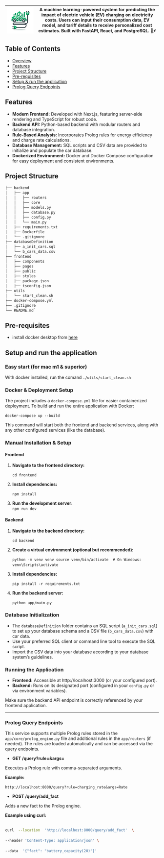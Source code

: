 
| ![WattsUp Logo](./assets/logo-nobg.png) | A machine learning-powered system for predicting the impact of electric vehicle (EV) charging on electricity costs. Users can input their consumption data, EV model, and tariff details to receive personalized cost estimates. Built with FastAPI, React, and PostgreSQL. 🚗⚡|
|--|--|

## Table of Contents

-   [Overview](#overview)
-   [Features](#features)
-   [Project Structure](#pre-requisites)
-   [Pre-requisites](#docker--deployment)
- [Setup & run the application](#setup-and-run-the-application)
-   [Prolog Query Endpoints](#prolog-query-endpoints)

## Features

-   **Modern Frontend:** Developed with Next.js, featuring server-side rendering and TypeScript for robust code.
-   **Backend API:** Python-based backend with modular routers and database integration.
-   **Rule-Based Analysis:** Incorporates Prolog rules for energy efficiency and charge rate calculations.
-   **Database Management:** SQL scripts and CSV data are provided to initialize and populate the car database.
-   **Dockerized Environment:** Docker and Docker Compose configuration for easy deployment and consistent environments.

## Project Structure

```
├── backend
│   ├── app
│   │   ├── routers
│   │   ├── core
│   │   ├── models.py
│   │   ├── database.py
│   │   ├── config.py
│   │   └── main.py
│   ├── requirements.txt
│   ├── Dockerfile
│   └── .gitignore
├── databaseDefinition
│   ├── a_init_cars.sql
│   └── b_cars_data.csv
├── frontend
│   ├── components
│   ├── pages
│   ├── public
│   ├── styles
│   ├── package.json
│   ├── tsconfig.json
├── utils
│   └── start_clean.sh
├── docker-compose.yml
├── .gitignore
└── README.md` 
```

## Pre-requisites

- install docker  desktop from [here](https://docs.docker.com/desktop/)

## Setup and run the application

### Easy start (for mac m1 & superior)
With docker installed, run the comand `./utils/start_clean.sh`

### Docker & Deployment Setup

The project includes a `docker-compose.yml` file for easier containerized deployment. To build and run the entire application with Docker:

`docker-compose up --build` 

This command will start both the frontend and backend services, along with any other configured services (like the database).

### Manual Installation & Setup

#### Frontend

1.  **Navigate to the frontend directory:**
    
    `cd frontend` 
    
2.  **Install dependencies:**
    
    `npm install` 
    
3.  **Run the development server:**    
    `npm run dev` 
    

#### Backend

1.  **Navigate to the backend directory:**
    
    `cd backend` 
    
2.  **Create a virtual environment (optional but recommended):**
    
    
    `python -m venv venv
    source venv/bin/activate  # On Windows: venv\Scripts\activate` 
    
3.  **Install dependencies:**

    
    `pip install -r requirements.txt` 
    
4.  **Run the backend server:**
  
    
    `python app/main.py` 
    

### Database Initialization

-   The `databaseDefinition` folder contains an SQL script (`a_init_cars.sql`) to set up your database schema and a CSV file (`b_cars_data.csv`) with car data.
-   Use your preferred SQL client or command line tool to execute the SQL script.
-   Import the CSV data into your database according to your database system’s guidelines.

### Running the Application

-   **Frontend:** Accessible at http://localhost:3000 (or your configured port).
-   **Backend:** Runs on its designated port (configured in your `config.py` or via environment variables).

Make sure the backend API endpoint is correctly referenced by your frontend application.

---
### Prolog Query Endpoints

  

This service supports multiple Prolog rules stored in the `app/core/prolog_engine.py` file and additional rules in the `app/routers` (if needed). The rules are loaded automatically and can be accessed via the query endpoints.

  

-  **GET /query?rule=&args=**

Executes a Prolog rule with comma-separated arguments.

**Example:**

`http://localhost:8000/query?rule=charging_rate&args=Rate`

  
  

-  **POST /query/add_fact**

Adds a new fact to the Prolog engine.

**Example using curl:**

```bash

curl  --location  'http://localhost:8000/query/add_fact'  \

--header 'Content-Type: application/json' \

--data  '{"fact": "battery_capacity(20)"}'

```

